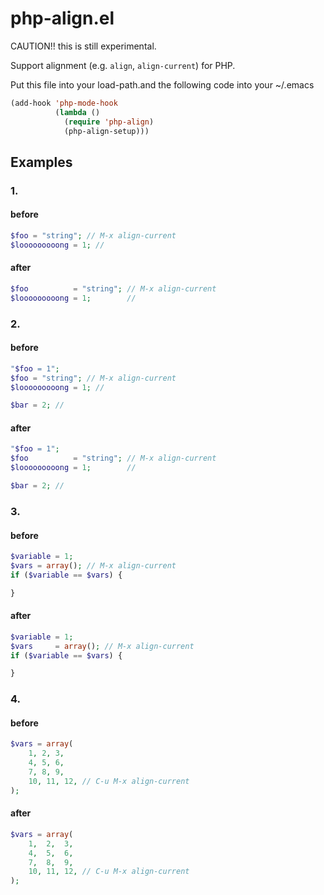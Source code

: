 # php-align.el

CAUTION!! this is still experimental.

Support alignment (e.g. `align`, `align-current`) for PHP.

Put this file into your load-path.and the following code into your ~/.emacs

```el
(add-hook 'php-mode-hook
          (lambda ()
            (require 'php-align)
            (php-align-setup)))
```

## Examples

### 1.

#### before

```php
$foo = "string"; // M-x align-current
$looooooooong = 1; //
```

#### after

```php
$foo          = "string"; // M-x align-current
$looooooooong = 1;        //
```

### 2.

#### before

```php
"$foo = 1";
$foo = "string"; // M-x align-current
$looooooooong = 1; //

$bar = 2; //
```

#### after

```php
"$foo = 1";
$foo          = "string"; // M-x align-current
$looooooooong = 1;        //

$bar = 2; //
```

### 3.

#### before

```php
$variable = 1;
$vars = array(); // M-x align-current
if ($variable == $vars) {

}
```

#### after

```php
$variable = 1;
$vars     = array(); // M-x align-current
if ($variable == $vars) {

}
```

### 4.

#### before

```php
$vars = array(
    1, 2, 3,
    4, 5, 6,
    7, 8, 9,
    10, 11, 12, // C-u M-x align-current
);
```

#### after

```php
$vars = array(
    1,  2,  3,
    4,  5,  6,
    7,  8,  9,
    10, 11, 12, // C-u M-x align-current
);
```

